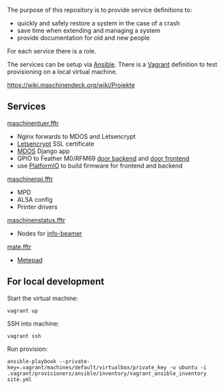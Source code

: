 

The purpose of this repository is to provide service definitions to:

  - quickly and safely restore a system in the case of a crash
  - save time when extending and managing a system
  - provide documentation for old and new people



For each service there is a role.

The services can be setup via [Ansible](https://www.ansible.com/).
There is a [Vagrant](https://www.vagrantup.com/) definition to test provisioning on a local virtual machine.



https://wiki.maschinendeck.org/wiki/Projekte





## Services


[maschinentuer.fftr](https://wiki.maschinendeck.org/wiki/Schließsystem)
  - Nginx forwards to MDOS and Letsencrypt
  - [Letsencrypt](https://letsencrypt.org/) SSL certificate
  - [MDOS](https://github.com/maschinendeck/mdos) Django app
  - GPIO to Feather M0/RFM69 [door backend](https://github.com/maschinendeck/mdos/tree/master/featherm0-backend) and [door frontend](https://github.com/maschinendeck/mdos/tree/master/featherm0-frontend)
  - use [PlatformIO](http://platformio.org/) to build firmware for frontend and backend



[maschinenpi.fftr](https://wiki.maschinendeck.org/wiki/MaschinenPi)
  - MPD
  - ALSA config
  - Printer drivers


[maschinenstatus.fftr](https://github.com/maschinendeck/Maschinenstatus)
  - Nodes for [info-beamer](https://github.com/dividuum/info-beamer/)


[mate.fftr](https://wiki.maschinendeck.org/wiki/Matepad)
  - [Metepad](https://github.com/chaosdorf/mete)




## For local development


Start the virtual machine:

```
vagrant up
```


SSH into machine:

```
vagrant ssh
```


Run provision:

```
ansible-playbook --private-key=.vagrant/machines/default/virtualbox/private_key -u ubuntu -i .vagrant/provisioners/ansible/inventory/vagrant_ansible_inventory site.yml
```
